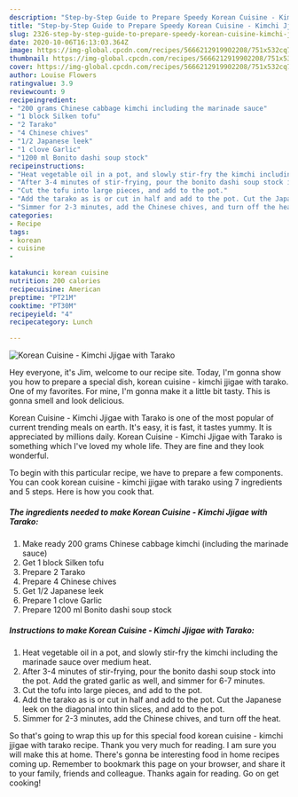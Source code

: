 ```yaml
---
description: "Step-by-Step Guide to Prepare Speedy Korean Cuisine - Kimchi Jjigae with Tarako"
title: "Step-by-Step Guide to Prepare Speedy Korean Cuisine - Kimchi Jjigae with Tarako"
slug: 2326-step-by-step-guide-to-prepare-speedy-korean-cuisine-kimchi-jjigae-with-tarako
date: 2020-10-06T16:13:03.364Z
image: https://img-global.cpcdn.com/recipes/5666212919902208/751x532cq70/korean-cuisine-kimchi-jjigae-with-tarako-recipe-main-photo.jpg
thumbnail: https://img-global.cpcdn.com/recipes/5666212919902208/751x532cq70/korean-cuisine-kimchi-jjigae-with-tarako-recipe-main-photo.jpg
cover: https://img-global.cpcdn.com/recipes/5666212919902208/751x532cq70/korean-cuisine-kimchi-jjigae-with-tarako-recipe-main-photo.jpg
author: Louise Flowers
ratingvalue: 3.9
reviewcount: 9
recipeingredient:
- "200 grams Chinese cabbage kimchi including the marinade sauce"
- "1 block Silken tofu"
- "2 Tarako"
- "4 Chinese chives"
- "1/2 Japanese leek"
- "1 clove Garlic"
- "1200 ml Bonito dashi soup stock"
recipeinstructions:
- "Heat vegetable oil in a pot, and slowly stir-fry the kimchi including the marinade sauce over medium heat."
- "After 3-4 minutes of stir-frying, pour the bonito dashi soup stock into the pot. Add the grated garlic as well, and simmer for 6-7 minutes."
- "Cut the tofu into large pieces, and add to the pot."
- "Add the tarako as is or cut in half and add to the pot. Cut the Japanese leek on the diagonal into thin slices, and add to the pot."
- "Simmer for 2-3 minutes, add the Chinese chives, and turn off the heat."
categories:
- Recipe
tags:
- korean
- cuisine
- 

katakunci: korean cuisine  
nutrition: 200 calories
recipecuisine: American
preptime: "PT21M"
cooktime: "PT30M"
recipeyield: "4"
recipecategory: Lunch

---
```



![Korean Cuisine - Kimchi Jjigae with Tarako](https://img-global.cpcdn.com/recipes/5666212919902208/751x532cq70/korean-cuisine-kimchi-jjigae-with-tarako-recipe-main-photo.jpg)

Hey everyone, it's Jim, welcome to our recipe site. Today, I'm gonna show you how to prepare a special dish, korean cuisine - kimchi jjigae with tarako. One of my favorites. For mine, I'm gonna make it a little bit tasty. This is gonna smell and look delicious.



Korean Cuisine - Kimchi Jjigae with Tarako is one of the most popular of current trending meals on earth. It's easy, it is fast, it tastes yummy. It is appreciated by millions daily. Korean Cuisine - Kimchi Jjigae with Tarako is something which I've loved my whole life. They are fine and they look wonderful.


To begin with this particular recipe, we have to prepare a few components. You can cook korean cuisine - kimchi jjigae with tarako using 7 ingredients and 5 steps. Here is how you cook that.

<!--inarticleads1-->

##### The ingredients needed to make Korean Cuisine - Kimchi Jjigae with Tarako:

1. Make ready 200 grams Chinese cabbage kimchi (including the marinade sauce)
1. Get 1 block Silken tofu
1. Prepare 2 Tarako
1. Prepare 4 Chinese chives
1. Get 1/2 Japanese leek
1. Prepare 1 clove Garlic
1. Prepare 1200 ml Bonito dashi soup stock




<!--inarticleads2-->

##### Instructions to make Korean Cuisine - Kimchi Jjigae with Tarako:

1. Heat vegetable oil in a pot, and slowly stir-fry the kimchi including the marinade sauce over medium heat.
1. After 3-4 minutes of stir-frying, pour the bonito dashi soup stock into the pot. Add the grated garlic as well, and simmer for 6-7 minutes.
1. Cut the tofu into large pieces, and add to the pot.
1. Add the tarako as is or cut in half and add to the pot. Cut the Japanese leek on the diagonal into thin slices, and add to the pot.
1. Simmer for 2-3 minutes, add the Chinese chives, and turn off the heat.




So that's going to wrap this up for this special food korean cuisine - kimchi jjigae with tarako recipe. Thank you very much for reading. I am sure you will make this at home. There's gonna be interesting food in home recipes coming up. Remember to bookmark this page on your browser, and share it to your family, friends and colleague. Thanks again for reading. Go on get cooking!
